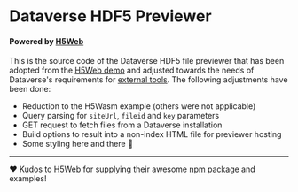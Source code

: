 # Dataverse HDF5 Previewer
#### Powered by [H5Web](https://h5web.panosc.eu)

This is the source code of the Dataverse HDF5 file previewer that has been adopted from the [H5Web demo](https://github.com/silx-kit/h5web) and adjusted towards the needs of Dataverse's requirements for [external tools](https://guides.dataverse.org/en/latest/api/external-tools.html). The following adjustments have been done:

* Reduction to the H5Wasm example (others were not applicable)
* Query parsing for `siteUrl`, `fileid` and `key` parameters
* GET request to fetch files from a Dataverse installation
* Build options to result into a non-index HTML file for previewer hosting
* Some styling here and there 🌈

----

❤️ Kudos to [H5Web](https://h5web.panosc.eu) for supplying their awesome [npm package](https://www.npmjs.com/package/@h5web/app) and examples!